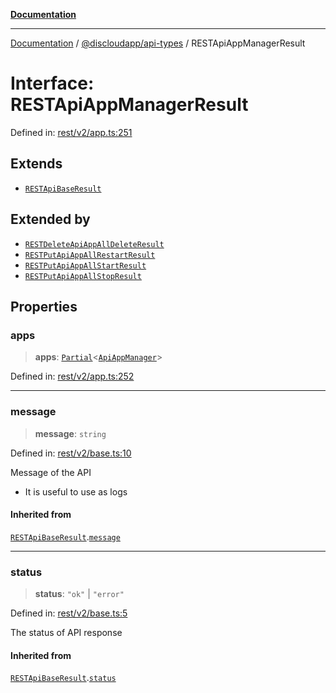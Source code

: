 [**Documentation**](../../../README.md)

***

[Documentation](../../../packages.md) / [@discloudapp/api-types](../README.md) / RESTApiAppManagerResult

# Interface: RESTApiAppManagerResult

Defined in: [rest/v2/app.ts:251](https://github.com/discloud/discloud.app/blob/ff86a7704bdfa4b9011141068419f0a48ab50b8b/packages/api-types/rest/v2/app.ts#L251)

## Extends

- [`RESTApiBaseResult`](RESTApiBaseResult.md)

## Extended by

- [`RESTDeleteApiAppAllDeleteResult`](RESTDeleteApiAppAllDeleteResult.md)
- [`RESTPutApiAppAllRestartResult`](RESTPutApiAppAllRestartResult.md)
- [`RESTPutApiAppAllStartResult`](RESTPutApiAppAllStartResult.md)
- [`RESTPutApiAppAllStopResult`](RESTPutApiAppAllStopResult.md)

## Properties

### apps

> **apps**: [`Partial`](https://www.typescriptlang.org/docs/handbook/utility-types.html#partialtype)\<[`ApiAppManager`](ApiAppManager.md)\>

Defined in: [rest/v2/app.ts:252](https://github.com/discloud/discloud.app/blob/ff86a7704bdfa4b9011141068419f0a48ab50b8b/packages/api-types/rest/v2/app.ts#L252)

***

### message

> **message**: `string`

Defined in: [rest/v2/base.ts:10](https://github.com/discloud/discloud.app/blob/ff86a7704bdfa4b9011141068419f0a48ab50b8b/packages/api-types/rest/v2/base.ts#L10)

Message of the API
- It is useful to use as logs

#### Inherited from

[`RESTApiBaseResult`](RESTApiBaseResult.md).[`message`](RESTApiBaseResult.md#message)

***

### status

> **status**: `"ok"` \| `"error"`

Defined in: [rest/v2/base.ts:5](https://github.com/discloud/discloud.app/blob/ff86a7704bdfa4b9011141068419f0a48ab50b8b/packages/api-types/rest/v2/base.ts#L5)

The status of API response

#### Inherited from

[`RESTApiBaseResult`](RESTApiBaseResult.md).[`status`](RESTApiBaseResult.md#status)
